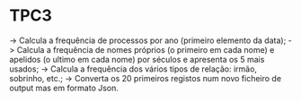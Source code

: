 # TPC3
-> Calcula a frequência de processos por ano (primeiro elemento da data);
-> Calcula a frequência de nomes próprios (o primeiro em cada nome) e apelidos (o ultimo em cada nome) por séculos e apresenta os 5 mais usados;
-> Calcula a frequência dos vários tipos de relação: irmão, sobrinho, etc.;
-> Converta os 20 primeiros registos num novo ficheiro de output mas em formato Json.